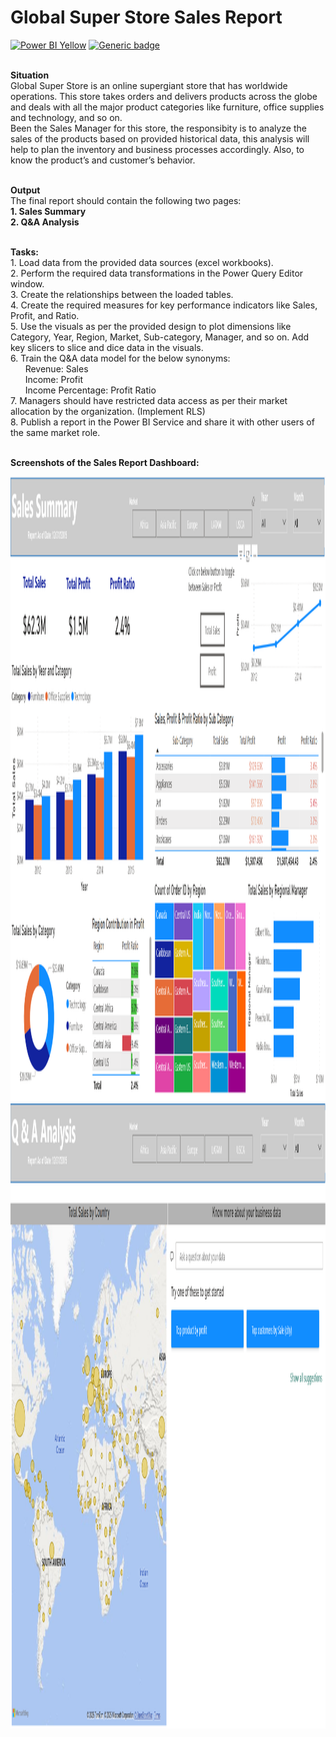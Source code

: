 # Global Super Store Sales Report
[![Power BI Yellow](https://img.shields.io/badge/Made%20with-Power%20BI-F2C80F?style=flat&logo=powerbi&logoColor=white&labelColor=374649)](https://www.microsoft.com/en-us/power-platform/products/power-bi)
[![Generic badge](https://img.shields.io/badge/STATUS-COMPLETED-green.svg)](https://shields.io/)

<br><b>Situation</b>
<br>Global Super Store is an online supergiant store that has worldwide operations. This store takes orders and delivers products across the globe and deals with all the major product categories like furniture, office supplies and technology, and so on.
<br>Been the Sales Manager for this store, the responsibity is to analyze the sales of the products based on provided historical data, this analysis will help to plan the inventory and business processes accordingly. Also, to know the product’s and customer’s behavior. 

<br><b>Output</b>
<br>The final report should contain the following two pages: 
<br><b>1. Sales Summary</b>
<br><b>2. Q&A Analysis</b>

<br><b>Tasks:</b>
<br>1. Load data from the provided data sources (excel workbooks).
<br>2. Perform the required data transformations in the Power Query Editor window.
<br>3. Create the relationships between the loaded tables.
<br>4. Create the required measures for key performance indicators like Sales, Profit, and Ratio.
<br>5. Use the visuals as per the provided design to plot dimensions like Category, Year, Region, Market, Sub-category, Manager, and so on. Add key slicers to slice and dice data in the visuals.
<br>6. Train the Q&A data model for the below synonyms: 
<br>&nbsp;&nbsp;&nbsp;&nbsp;&nbsp; Revenue: Sales 
<br>&nbsp;&nbsp;&nbsp;&nbsp;&nbsp; Income: Profit
<br>&nbsp;&nbsp;&nbsp;&nbsp;&nbsp; Income Percentage: Profit Ratio
<br>7. Managers should have restricted data access as per their market allocation by the organization. (Implement RLS)
<br>8. Publish a report in the Power BI Service and share it with other users of the same market role.

<br><b>Screenshots of the Sales Report Dashboard:</b>

<img src="PowerBI/Sales Summary.png" alt="Screenshot of dashboard" width="1400" height="1000"> 

<img src="PowerBI/Q&A Analysis.png" alt="Screenshot of dashboard" width="1400" height="1000"> 
